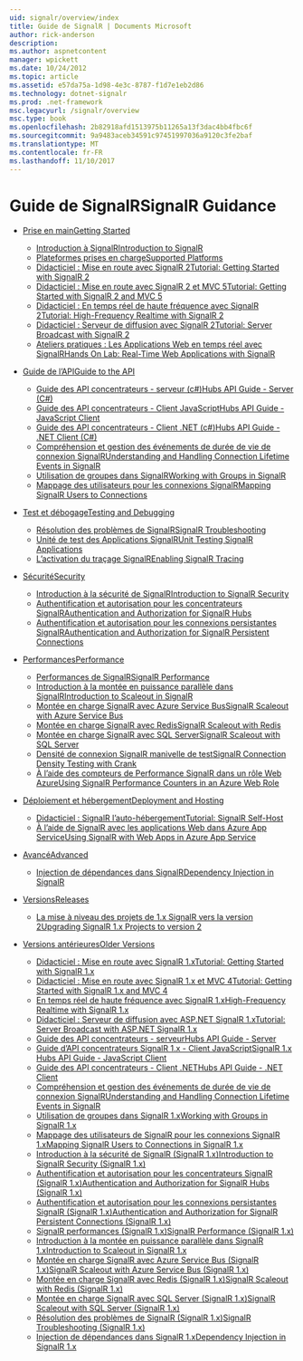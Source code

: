```yaml
---
uid: signalr/overview/index
title: Guide de SignalR | Documents Microsoft
author: rick-anderson
description: 
ms.author: aspnetcontent
manager: wpickett
ms.date: 10/24/2012
ms.topic: article
ms.assetid: e57da75a-1d98-4e3c-8787-f1d7e1eb2d86
ms.technology: dotnet-signalr
ms.prod: .net-framework
msc.legacyurl: /signalr/overview
msc.type: book
ms.openlocfilehash: 2b82918afd1513975b11265a13f3dac4bb4fbc6f
ms.sourcegitcommit: 9a9483aceb34591c97451997036a9120c3fe2baf
ms.translationtype: MT
ms.contentlocale: fr-FR
ms.lasthandoff: 11/10/2017
---
```

<a name="signalr-guidance"></a><span data-ttu-id="8b72b-102">Guide de SignalR</span><span class="sxs-lookup"><span data-stu-id="8b72b-102">SignalR Guidance</span></span>
====================
- [<span data-ttu-id="8b72b-103">Prise en main</span><span class="sxs-lookup"><span data-stu-id="8b72b-103">Getting Started</span></span>](getting-started/index.md)

    - [<span data-ttu-id="8b72b-104">Introduction à SignalR</span><span class="sxs-lookup"><span data-stu-id="8b72b-104">Introduction to SignalR</span></span>](getting-started/introduction-to-signalr.md)
    - [<span data-ttu-id="8b72b-105">Plateformes prises en charge</span><span class="sxs-lookup"><span data-stu-id="8b72b-105">Supported Platforms</span></span>](getting-started/supported-platforms.md)
    - [<span data-ttu-id="8b72b-106">Didacticiel : Mise en route avec SignalR 2</span><span class="sxs-lookup"><span data-stu-id="8b72b-106">Tutorial: Getting Started with SignalR 2</span></span>](getting-started/tutorial-getting-started-with-signalr.md)
    - [<span data-ttu-id="8b72b-107">Didacticiel : Mise en route avec SignalR 2 et MVC 5</span><span class="sxs-lookup"><span data-stu-id="8b72b-107">Tutorial: Getting Started with SignalR 2 and MVC 5</span></span>](getting-started/tutorial-getting-started-with-signalr-and-mvc.md)
    - [<span data-ttu-id="8b72b-108">Didacticiel : En temps réel de haute fréquence avec SignalR 2</span><span class="sxs-lookup"><span data-stu-id="8b72b-108">Tutorial: High-Frequency Realtime with SignalR 2</span></span>](getting-started/tutorial-high-frequency-realtime-with-signalr.md)
    - [<span data-ttu-id="8b72b-109">Didacticiel : Serveur de diffusion avec SignalR 2</span><span class="sxs-lookup"><span data-stu-id="8b72b-109">Tutorial: Server Broadcast with SignalR 2</span></span>](getting-started/tutorial-server-broadcast-with-signalr.md)
    - [<span data-ttu-id="8b72b-110">Ateliers pratiques : Les Applications Web en temps réel avec SignalR</span><span class="sxs-lookup"><span data-stu-id="8b72b-110">Hands On Lab: Real-Time Web Applications with SignalR</span></span>](getting-started/real-time-web-applications-with-signalr.md)
- [<span data-ttu-id="8b72b-111">Guide de l’API</span><span class="sxs-lookup"><span data-stu-id="8b72b-111">Guide to the API</span></span>](guide-to-the-api/index.md)

    - [<span data-ttu-id="8b72b-112">Guide des API concentrateurs - serveur (c#)</span><span class="sxs-lookup"><span data-stu-id="8b72b-112">Hubs API Guide - Server (C#)</span></span>](guide-to-the-api/hubs-api-guide-server.md)
    - [<span data-ttu-id="8b72b-113">Guide des API concentrateurs - Client JavaScript</span><span class="sxs-lookup"><span data-stu-id="8b72b-113">Hubs API Guide - JavaScript Client</span></span>](guide-to-the-api/hubs-api-guide-javascript-client.md)
    - [<span data-ttu-id="8b72b-114">Guide des API concentrateurs - Client .NET (c#)</span><span class="sxs-lookup"><span data-stu-id="8b72b-114">Hubs API Guide - .NET Client (C#)</span></span>](guide-to-the-api/hubs-api-guide-net-client.md)
    - [<span data-ttu-id="8b72b-115">Compréhension et gestion des événements de durée de vie de connexion SignalR</span><span class="sxs-lookup"><span data-stu-id="8b72b-115">Understanding and Handling Connection Lifetime Events in SignalR</span></span>](guide-to-the-api/handling-connection-lifetime-events.md)
    - [<span data-ttu-id="8b72b-116">Utilisation de groupes dans SignalR</span><span class="sxs-lookup"><span data-stu-id="8b72b-116">Working with Groups in SignalR</span></span>](guide-to-the-api/working-with-groups.md)
    - [<span data-ttu-id="8b72b-117">Mappage des utilisateurs pour les connexions SignalR</span><span class="sxs-lookup"><span data-stu-id="8b72b-117">Mapping SignalR Users to Connections</span></span>](guide-to-the-api/mapping-users-to-connections.md)
- [<span data-ttu-id="8b72b-118">Test et débogage</span><span class="sxs-lookup"><span data-stu-id="8b72b-118">Testing and Debugging</span></span>](testing-and-debugging/index.md)

    - [<span data-ttu-id="8b72b-119">Résolution des problèmes de SignalR</span><span class="sxs-lookup"><span data-stu-id="8b72b-119">SignalR Troubleshooting</span></span>](testing-and-debugging/troubleshooting.md)
    - [<span data-ttu-id="8b72b-120">Unité de test des Applications SignalR</span><span class="sxs-lookup"><span data-stu-id="8b72b-120">Unit Testing SignalR Applications</span></span>](testing-and-debugging/unit-testing-signalr-applications.md)
    - [<span data-ttu-id="8b72b-121">L’activation du traçage SignalR</span><span class="sxs-lookup"><span data-stu-id="8b72b-121">Enabling SignalR Tracing</span></span>](testing-and-debugging/enabling-signalr-tracing.md)
- [<span data-ttu-id="8b72b-122">Sécurité</span><span class="sxs-lookup"><span data-stu-id="8b72b-122">Security</span></span>](security/index.md)

    - [<span data-ttu-id="8b72b-123">Introduction à la sécurité de SignalR</span><span class="sxs-lookup"><span data-stu-id="8b72b-123">Introduction to SignalR Security</span></span>](security/introduction-to-security.md)
    - [<span data-ttu-id="8b72b-124">Authentification et autorisation pour les concentrateurs SignalR</span><span class="sxs-lookup"><span data-stu-id="8b72b-124">Authentication and Authorization for SignalR Hubs</span></span>](security/hub-authorization.md)
    - [<span data-ttu-id="8b72b-125">Authentification et autorisation pour les connexions persistantes SignalR</span><span class="sxs-lookup"><span data-stu-id="8b72b-125">Authentication and Authorization for SignalR Persistent Connections</span></span>](security/persistent-connection-authorization.md)
- [<span data-ttu-id="8b72b-126">Performances</span><span class="sxs-lookup"><span data-stu-id="8b72b-126">Performance</span></span>](performance/index.md)

    - [<span data-ttu-id="8b72b-127">Performances de SignalR</span><span class="sxs-lookup"><span data-stu-id="8b72b-127">SignalR Performance</span></span>](performance/signalr-performance.md)
    - [<span data-ttu-id="8b72b-128">Introduction à la montée en puissance parallèle dans SignalR</span><span class="sxs-lookup"><span data-stu-id="8b72b-128">Introduction to Scaleout in SignalR</span></span>](performance/scaleout-in-signalr.md)
    - [<span data-ttu-id="8b72b-129">Montée en charge SignalR avec Azure Service Bus</span><span class="sxs-lookup"><span data-stu-id="8b72b-129">SignalR Scaleout with Azure Service Bus</span></span>](performance/scaleout-with-windows-azure-service-bus.md)
    - [<span data-ttu-id="8b72b-130">Montée en charge SignalR avec Redis</span><span class="sxs-lookup"><span data-stu-id="8b72b-130">SignalR Scaleout with Redis</span></span>](performance/scaleout-with-redis.md)
    - [<span data-ttu-id="8b72b-131">Montée en charge SignalR avec SQL Server</span><span class="sxs-lookup"><span data-stu-id="8b72b-131">SignalR Scaleout with SQL Server</span></span>](performance/scaleout-with-sql-server.md)
    - [<span data-ttu-id="8b72b-132">Densité de connexion SignalR manivelle de test</span><span class="sxs-lookup"><span data-stu-id="8b72b-132">SignalR Connection Density Testing with Crank</span></span>](performance/signalr-connection-density-testing-with-crank.md)
    - [<span data-ttu-id="8b72b-133">À l’aide des compteurs de Performance SignalR dans un rôle Web Azure</span><span class="sxs-lookup"><span data-stu-id="8b72b-133">Using SignalR Performance Counters in an Azure Web Role</span></span>](performance/using-signalr-performance-counters-in-an-azure-web-role.md)
- [<span data-ttu-id="8b72b-134">Déploiement et hébergement</span><span class="sxs-lookup"><span data-stu-id="8b72b-134">Deployment and Hosting</span></span>](deployment/index.md)

    - [<span data-ttu-id="8b72b-135">Didacticiel : SignalR l’auto-hébergement</span><span class="sxs-lookup"><span data-stu-id="8b72b-135">Tutorial: SignalR Self-Host</span></span>](deployment/tutorial-signalr-self-host.md)
    - [<span data-ttu-id="8b72b-136">À l’aide de SignalR avec les applications Web dans Azure App Service</span><span class="sxs-lookup"><span data-stu-id="8b72b-136">Using SignalR with Web Apps in Azure App Service</span></span>](deployment/using-signalr-with-azure-web-sites.md)
- [<span data-ttu-id="8b72b-137">Avancé</span><span class="sxs-lookup"><span data-stu-id="8b72b-137">Advanced</span></span>](advanced/index.md)

    - [<span data-ttu-id="8b72b-138">Injection de dépendances dans SignalR</span><span class="sxs-lookup"><span data-stu-id="8b72b-138">Dependency Injection in SignalR</span></span>](advanced/dependency-injection.md)
- [<span data-ttu-id="8b72b-139">Versions</span><span class="sxs-lookup"><span data-stu-id="8b72b-139">Releases</span></span>](releases/index.md)

    - [<span data-ttu-id="8b72b-140">La mise à niveau des projets de 1.x SignalR vers la version 2</span><span class="sxs-lookup"><span data-stu-id="8b72b-140">Upgrading SignalR 1.x Projects to version 2</span></span>](releases/upgrading-signalr-1x-projects-to-20.md)
- [<span data-ttu-id="8b72b-141">Versions antérieures</span><span class="sxs-lookup"><span data-stu-id="8b72b-141">Older Versions</span></span>](older-versions/index.md)

    - [<span data-ttu-id="8b72b-142">Didacticiel : Mise en route avec SignalR 1.x</span><span class="sxs-lookup"><span data-stu-id="8b72b-142">Tutorial: Getting Started with SignalR 1.x</span></span>](older-versions/tutorial-getting-started-with-signalr.md)
    - [<span data-ttu-id="8b72b-143">Didacticiel : Mise en route avec SignalR 1.x et MVC 4</span><span class="sxs-lookup"><span data-stu-id="8b72b-143">Tutorial: Getting Started with SignalR 1.x and MVC 4</span></span>](older-versions/tutorial-getting-started-with-signalr-and-mvc-4.md)
    - [<span data-ttu-id="8b72b-144">En temps réel de haute fréquence avec SignalR 1.x</span><span class="sxs-lookup"><span data-stu-id="8b72b-144">High-Frequency Realtime with SignalR 1.x</span></span>](older-versions/tutorial-high-frequency-realtime-with-signalr.md)
    - [<span data-ttu-id="8b72b-145">Didacticiel : Serveur de diffusion avec ASP.NET SignalR 1.x</span><span class="sxs-lookup"><span data-stu-id="8b72b-145">Tutorial: Server Broadcast with ASP.NET SignalR 1.x</span></span>](older-versions/tutorial-server-broadcast-with-aspnet-signalr.md)
    - [<span data-ttu-id="8b72b-146">Guide des API concentrateurs - serveur</span><span class="sxs-lookup"><span data-stu-id="8b72b-146">Hubs API Guide - Server</span></span>](older-versions/signalr-1x-hubs-api-guide-server.md)
    - [<span data-ttu-id="8b72b-147">Guide d’API concentrateurs SignalR 1.x - Client JavaScript</span><span class="sxs-lookup"><span data-stu-id="8b72b-147">SignalR 1.x Hubs API Guide - JavaScript Client</span></span>](older-versions/signalr-1x-hubs-api-guide-javascript-client.md)
    - [<span data-ttu-id="8b72b-148">Guide des API concentrateurs - Client .NET</span><span class="sxs-lookup"><span data-stu-id="8b72b-148">Hubs API Guide - .NET Client</span></span>](older-versions/signalr-1x-hubs-api-guide-net-client.md)
    - [<span data-ttu-id="8b72b-149">Compréhension et gestion des événements de durée de vie de connexion SignalR</span><span class="sxs-lookup"><span data-stu-id="8b72b-149">Understanding and Handling Connection Lifetime Events in SignalR</span></span>](older-versions/handling-connection-lifetime-events.md)
    - [<span data-ttu-id="8b72b-150">Utilisation de groupes dans SignalR 1.x</span><span class="sxs-lookup"><span data-stu-id="8b72b-150">Working with Groups in SignalR 1.x</span></span>](older-versions/working-with-groups.md)
    - [<span data-ttu-id="8b72b-151">Mappage des utilisateurs de SignalR pour les connexions SignalR 1.x</span><span class="sxs-lookup"><span data-stu-id="8b72b-151">Mapping SignalR Users to Connections in SignalR 1.x</span></span>](older-versions/mapping-users-to-connections.md)
    - [<span data-ttu-id="8b72b-152">Introduction à la sécurité de SignalR (SignalR 1.x)</span><span class="sxs-lookup"><span data-stu-id="8b72b-152">Introduction to SignalR Security (SignalR 1.x)</span></span>](older-versions/introduction-to-security.md)
    - [<span data-ttu-id="8b72b-153">Authentification et autorisation pour les concentrateurs SignalR (SignalR 1.x)</span><span class="sxs-lookup"><span data-stu-id="8b72b-153">Authentication and Authorization for SignalR Hubs (SignalR 1.x)</span></span>](older-versions/hub-authorization.md)
    - [<span data-ttu-id="8b72b-154">Authentification et autorisation pour les connexions persistantes SignalR (SignalR 1.x)</span><span class="sxs-lookup"><span data-stu-id="8b72b-154">Authentication and Authorization for SignalR Persistent Connections (SignalR 1.x)</span></span>](older-versions/persistent-connection-authorization.md)
    - [<span data-ttu-id="8b72b-155">SignalR performances (SignalR 1.x)</span><span class="sxs-lookup"><span data-stu-id="8b72b-155">SignalR Performance (SignalR 1.x)</span></span>](older-versions/signalr-performance.md)
    - [<span data-ttu-id="8b72b-156">Introduction à la montée en puissance parallèle dans SignalR 1.x</span><span class="sxs-lookup"><span data-stu-id="8b72b-156">Introduction to Scaleout in SignalR 1.x</span></span>](older-versions/scaleout-in-signalr.md)
    - [<span data-ttu-id="8b72b-157">Montée en charge SignalR avec Azure Service Bus (SignalR 1.x)</span><span class="sxs-lookup"><span data-stu-id="8b72b-157">SignalR Scaleout with Azure Service Bus (SignalR 1.x)</span></span>](older-versions/scaleout-with-windows-azure-service-bus.md)
    - [<span data-ttu-id="8b72b-158">Montée en charge SignalR avec Redis (SignalR 1.x)</span><span class="sxs-lookup"><span data-stu-id="8b72b-158">SignalR Scaleout with Redis (SignalR 1.x)</span></span>](older-versions/scaleout-with-redis.md)
    - [<span data-ttu-id="8b72b-159">Montée en charge SignalR avec SQL Server (SignalR 1.x)</span><span class="sxs-lookup"><span data-stu-id="8b72b-159">SignalR Scaleout with SQL Server (SignalR 1.x)</span></span>](older-versions/scaleout-with-sql-server.md)
    - [<span data-ttu-id="8b72b-160">Résolution des problèmes de SignalR (SignalR 1.x)</span><span class="sxs-lookup"><span data-stu-id="8b72b-160">SignalR Troubleshooting (SignalR 1.x)</span></span>](older-versions/troubleshooting.md)
    - [<span data-ttu-id="8b72b-161">Injection de dépendances dans SignalR 1.x</span><span class="sxs-lookup"><span data-stu-id="8b72b-161">Dependency Injection in SignalR 1.x</span></span>](older-versions/dependency-injection.md)
